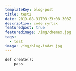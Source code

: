 ```yaml
---
templateKey: blog-post
title: test2
date: 2019-08-31T03:33:08.303Z
description: code syntax
featuredpost: true
featuredimage: /img/chemex.jpg
tags:
  - test
image: /img/blog-index.jpg
---
```

```
def create():   
    pass
```

